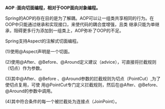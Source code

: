 **AOP :面向切面编程，相对于OOP面向对象编程。**

Spring的AOP的存在目的是为了解耦。AOP可以让一组类共享相同的行为。在OOP中只能通过继承和实现接口，来使代码的耦合度增强，且类
继承只能为单继承，阻碍更多行为添加到一组类上，AOP弥补了OOP的不足。

Spring支持Aspect的注解式切面编程。

 (1)使用@Aspect声明是一个切面。

 (2)使用@After、@Before、@Around定义建议（advice），可直接将拦截规则（切点）作为参数。
 
 (3)其中@After、@Before 、@Around参数的拦截规则为切点（PointCut）,为了使切点复用，可使
 用@PointCut专门定义拦截规则，然后在@After、@Before、@Around的参数中调用。
 
 (4)其中符合条件的每一个被拦截处为连接点（JoinPoint）。
 